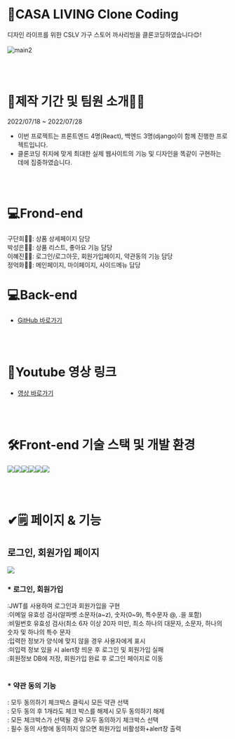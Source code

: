 # 🏡CASA LIVING Clone Coding
디자인 라이프를 위한 CSLV 가구 스토어 까사리빙을 클론코딩하였습니다😊!
<br/>
<br/>
![main2](https://user-images.githubusercontent.com/80885540/182041026-f73988c6-823d-4ab0-b0a0-284b4665e24b.PNG)

<br/>
<br/>

# 📆제작 기간 및 팀원 소개👨‍💻
2022/07/18 ~ 2022/07/28
- 이번 프로젝트는 프론트엔드 4명(React), 백엔드 3명(django)이 함께 진행한 프로젝트입니다.
- 클론코딩 취지에 맞게 최대한 실제 웹사이트의 기능 및 디자인을 똑같이 구현하는 데에 집중하였습니다.
<br/>
<br/>

# 💻Frond-end
구단희🙎‍♀️: 상품 상세페이지 담당<br/>
박성은🙎‍♀️: 상품 리스트, 좋아요 기능 담당<br/>
이혜진🙎‍♀️: 로그인/로그아웃, 회원가입페이지, 약관동의 기능 담당<br/>
정억화🙍‍♂️: 메인페이지, 마이페이지, 사이드메뉴 담당 <br/>

# 💻Back-end
- [GitHub 바로가기](https://github.com/wecode-bootcamp-korea/35-1st-2sa-living-backend)
<br/>
<br/>

# 🎥Youtube 영상 링크
- [영상 바로가기](https://youtu.be/WXSnAXHD1bo)
<br/>
<br/>

# 🛠Front-end 기술 스택 및 개발 환경 
<img src="https://img.shields.io/badge/html5-E34F26?style=for-the-badge&logo=html5&logoColor=white"><img src="https://img.shields.io/badge/react-61DAFB?style=for-the-badge&logo=react&logoColor=black"><img src="https://img.shields.io/badge/javascript-F7DF1E?style=for-the-badge&logo=javascript&logoColor=black"><img src="https://img.shields.io/badge/css-1572B6?style=for-the-badge&logo=css3&logoColor=white"><img src="https://img.shields.io/badge/github-181717?style=for-the-badge&logo=github&logoColor=white"><img src="https://img.shields.io/badge/Scss-CC6699?style=for-the-badge&logo=Sass&logoColor=white">

<br/>
<br/>

# ✔🗒️ 페이지 & 기능
## 로그인, 회원가입 페이지
![](https://velog.velcdn.com/images/koooky35_b/post/f44bac40-b91f-4900-86b0-76895b06c724/image.gif)
</br>
### * 로그인, 회원가입<br/>
:JWT를 사용하여 로그인과 회원가입을 구현<br/>
:이메일 유효성 검사(알파벳 소문자(a~z), 숫자(0~9), 특수문자 @, .을 포함)<br/>
:비밀번호 유효성 검사(최소 6자 이상 20자 미만, 최소 하나의 대문자, 소문자, 하나의 숫자 및 하나의 특수 문자<br/>
:입력한 정보가 양식에 맞지 않을 경우 사용자에게 표시<br/>
:미입력 정보 있을 시 alert창 띄운 후 로그인 및 회원가입 실패<br/>
:회원정보 DB에 저장, 회원가입 완료 후 로그인 페이지로 이동<br/>
<br/>

### * 약관 동의 기능 <br/>
: 모두 동의하기 체크박스 클릭시 모든 약관 선택<br/>
: 모두 동의 후 1개라도 체크 박스를 해제시 모두 동의하기 해제<br/>
: 모든 체크박스가 선택될 경우 모두 동의하기 체크박스 선택<br/>
: 필수 동의 사항에 동의하지 않으면 회원가입  비활성화+alert창 출력<br/>

